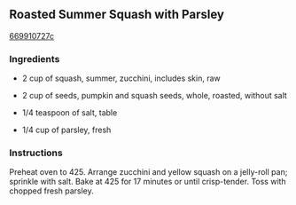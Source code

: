 ## Roasted Summer Squash with Parsley

[669910727c](http://www.myrecipes.com/recipe/roasted-summer-squash)

### Ingredients

 - 2 cup of squash, summer, zucchini, includes skin, raw

 - 2 cup of seeds, pumpkin and squash seeds, whole, roasted, without salt

 - 1/4 teaspoon of salt, table

 - 1/4 cup of parsley, fresh

### Instructions

Preheat oven to 425. Arrange zucchini and yellow squash on a jelly-roll pan; sprinkle with salt. Bake at 425 for 17 minutes or until crisp-tender. Toss with chopped fresh parsley.